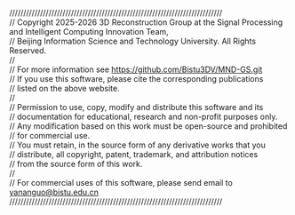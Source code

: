 ////////////////////////////////////////////////////////////////////////////  
// Copyright 2025-2026 3D Reconstruction Group at the Signal Processing and Intelligent Computing Innovation Team,   
// Beijing Information Science and Technology University. All Rights Reserved.  
//  
// For more information see <https://github.com/Bistu3DV/MND-GS.git>  
// If you use this software, please cite the corresponding publications    
// listed on the above website.  
//  
// Permission to use, copy, modify and distribute this software and its  
// documentation for educational, research and non-profit purposes only.  
// Any modification based on this work must be open-source and prohibited  
// for commercial use.  
// You must retain, in the source form of any derivative works that you  
// distribute, all copyright, patent, trademark, and attribution notices  
// from the source form of this work.  
//   
// For commercial uses of this software, please send email to yananguo@bistu.edu.cn 
////////////////////////////////////////////////////////////////////////////
